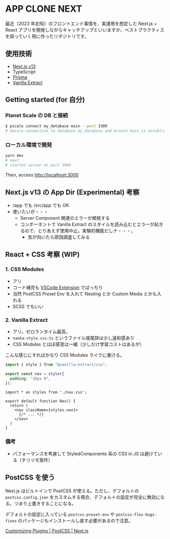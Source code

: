 # APP CLONE NEXT

最近（2023 年初旬）のフロントエンド事情を、実運用を想定した Next.js + React アプリを開発しながらキャッチアップといいますか、ベストプラクティスを探っていく用に作ったリポジトリです。

## 使用技術

- [Next.js v13](https://nextjs.org/blog/next-13)
- TypeScript
- [Prisma](https://www.prisma.io)
- [Vanilla Extract](https://vanilla-extract.style/)

## Getting started (for 自分)

### Planet Scale の DB と接続

```sh
$ pscale connect my_database main --port 3309
# Secure connection to database my_database and branch main is established!
```

### ローカル環境で開発

```sh
yarn dev
# next
# started server on port 3000
```

Then, access <http://localhost:3000>

## Next.js v13 の App Dir (Experimental) 考察

- /app でも /src/app でも OK
- 使いたいが・・・
  - Server Component 関連のエラーが頻発する
  - コンポーネントで Vanilla Extract のスタイルを読み込むとエラーが起きるので、とりあえず使用中止。実験的機能だしナ・・・。
    - 気が向いたら原因調査してみる

## React + CSS 考察 (WIP)

### 1. CSS Modules

- アリ
- コード補完も [VSCode Extension](https://marketplace.visualstudio.com/items?itemName=clinyong.vscode-css-modules) でばっちり
- 当然 PostCSS Preset Env を入れて Nesting とか Custom Media とかも入れる
- SCSS でもいい

### 2. Vanilla Extract

- アリ。ゼロランタイム最高。
- `nanka-style.css.ts` というファイル接尾辞は少し違和感あり
- CSS Modules とほぼ感覚は一緒（少しだけ学習コストはあるが）

こんな感じにすればかなり CSS Modules ライクに書ける。

```ts:nav.css.ts
import { style } from "@vanilla-extract/css";

export const nav = style({
  padding: "16px 0",
});
```

```tsx:Nav.tsx
import * as styles from './nav.css';

export default function Nav() {
  return (
    <nav className={styles.nav}>
      {/* ... */}
    </nav>
  )
}
```

### 備考

- パフォーマンスを考慮して StyledComponents 系の CSS in JS は避けている（チリツモ案件）

## PostCSS を使う

Next.js はビルトインで PostCSS が使える。ただし、デフォルトの `postcss.config.json` をカスタムする場合、デフォルトの設定が完全に無効になる。つまり上書きすることになる。

デフォルトの設定に入っている `postcss-preset-env` や `postcss-flex-bugs-fixes` のパッケージもインストールし直す必要があるので注意。

[Customizing Plugins | PostCSS | Next.js](https://nextjs.org/docs/advanced-features/customizing-postcss-config#customizing-plugins)
